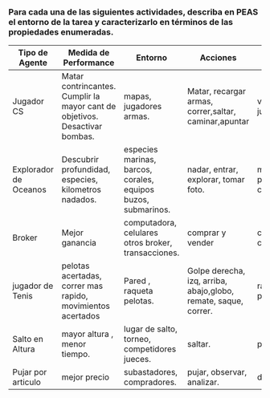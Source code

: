 ### Para cada una de las siguientes actividades, describa en PEAS el entorno de la tarea y caracterizarlo en términos de las propiedades enumeradas. 


| Tipo de Agente        | Medida de Performance                                                       | Entorno                                                       | Acciones                                                           | Sensores                                        |
|-----------------------|-----------------------------------------------------------------------------|---------------------------------------------------------------|--------------------------------------------------------------------|-------------------------------------------------|
| Jugador CS            | Matar contrincantes. Cumplir la mayor cant de objetivos. Desactivar bombas. | mapas, jugadores armas.                                       | Matar,  recargar armas, correr,saltar, caminar,apuntar             | vida,posicion jugador,dinero.                   |
| Explorador de Oceanos | Descubrir profundidad, especies, kilometros nadados.                        | especies marinas, barcos, corales, equipos buzos, submarinos. | nadar, entrar, explorar, tomar foto.                               | medidor de  profundidad, reloj camaras,ganchos. |
| Broker                | Mejor ganancia                                                              | computadora, celulares otros broker, transacciones.           | comprar y vender                                                   | computadora, cant.compras.                      |
| jugador de  Tenis     | pelotas acertadas, correr mas rapido, movimientos acertados                 | Pared , raqueta pelotas.                                      | Golpe derecha, izq, arriba,  abajo,globo,  remate, saque,  correr. | raqueta, manos, pies, ojos.                     |
| Salto en  Altura      | mayor altura , menor tiempo.                                                | lugar de salto, torneo, competidores jueces.                  | saltar.                                                            | piernas                                         |
| Pujar por  articulo   | mejor precio                                                                | subastadores, compradores.                                    | pujar, observar, analizar.                                         | dinero                                          |

